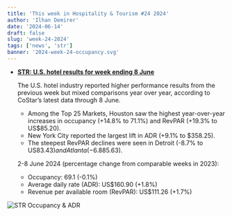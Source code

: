 ```yaml
---
title: 'This week in Hospitality & Tourism #24 2024'
author: 'Ilhan Demirer'
date: '2024-06-14'
draft: false
slug: 'week-24-2024'
tags: ['news', 'str']
banner: '2024-week-24-occupancy.svg'
---
```


- **[STR: U.S. hotel results for week ending 8 June](https://str.com/press-release/us-hotel-results-week-ending-8-june)**

  The U.S. hotel industry reported higher performance results from the previous week but mixed comparisons year over year, according to CoStar’s latest data through 8 June.

  - Among the Top 25 Markets, Houston saw the highest year-over-year increases in occupancy (+14.8% to 71.1%) and RevPAR (+19.3% to US$85.20).
  - New York City reported the largest lift in ADR (+9.1% to $358.25).
  - The steepest RevPAR declines were seen in Detroit (-8.7% to US$83.43) and Atlanta (-6.8% to US$85.63).

  2-8 June 2024 (percentage change from comparable weeks in 2023):

  - Occupancy: 69.1 (-0.1%)
  - Average daily rate (ADR): US$160.90 (+1.8%)
  - Revenue per available room (RevPAR): US$111.26 (+1.7%)

![STR Occupancy & ADR](/images/blogimages/2024-week-24-occupancy.svg)
